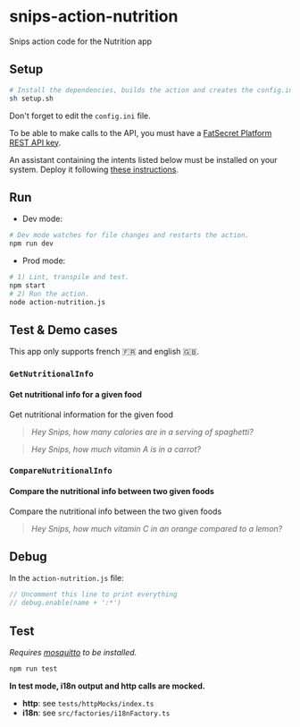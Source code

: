 # snips-action-nutrition

Snips action code for the Nutrition app

## Setup

```sh
# Install the dependencies, builds the action and creates the config.ini file.
sh setup.sh
```

Don't forget to edit the `config.ini` file.

To be able to make calls to the API, you must have a [FatSecret Platform REST API key](https://platform.fatsecret.com/api/Default.aspx?screen=rapih).

An assistant containing the intents listed below must be installed on your system. Deploy it following [these instructions](https://docs.snips.ai/articles/console/actions/deploy-your-assistant).

## Run

- Dev mode:

```sh
# Dev mode watches for file changes and restarts the action.
npm run dev
```

- Prod mode:

```sh
# 1) Lint, transpile and test.
npm start
# 2) Run the action.
node action-nutrition.js
```

## Test & Demo cases

This app only supports french 🇫🇷 and english 🇬🇧.

### `GetNutritionalInfo`

#### Get nutritional info for a given food

Get nutritional information for the given food
> *Hey Snips, how many calories are in a serving of spaghetti?*

> *Hey Snips, how much vitamin A is in a carrot?*

### `CompareNutritionalInfo`

#### Compare the nutritional info between two given foods

Compare the nutritional info between the two given foods
> *Hey Snips, how much vitamin C in an orange compared to a lemon?*

## Debug

In the `action-nutrition.js` file:

```js
// Uncomment this line to print everything
// debug.enable(name + ':*')
```

## Test

*Requires [mosquitto](https://mosquitto.org/download/) to be installed.*

```sh
npm run test
```

**In test mode, i18n output and http calls are mocked.**

- **http**: see `tests/httpMocks/index.ts`
- **i18n**: see `src/factories/i18nFactory.ts`
